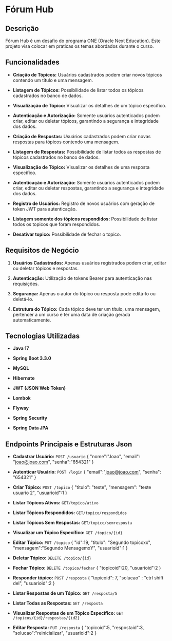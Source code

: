 # Fórum Hub

  

## Descrição

  

Fórum Hub é um desafio do programa ONE (Oracle Next Education). Este projeto visa colocar em praticas os temas abordados durante o curso.

  

## Funcionalidades
 

-  **Criação de Tópicos:** Usuários cadastrados podem criar novos tópicos contendo um título e uma mensagem.
 
-  **Listagem de Tópicos:** Possibilidade de listar todos os tópicos cadastrados no banco de dados.

-  **Visualização de Tópico:** Visualizar os detalhes de um tópico específico.

-  **Autenticação e Autorização:** Somente usuários autenticados podem criar, editar ou deletar tópicos, garantindo a segurança e integridade dos dados.

-  **Criação de Respostas:** Usuários cadastrados podem criar novas respostas para tópicos contendo uma mensagem.

-  **Listagem de Respostas:** Possibilidade de listar todos as respostas de tópicos cadastrados no banco de dados.

-  **Visualização de Tópico:** Visualizar os detalhes de uma resposta específico.

-  **Autenticação e Autorização:** Somente usuários autenticados podem criar, editar ou deletar respostas, garantindo a segurança e integridade dos dados.

-  **Registro de Usuários:** Registro de novos usuários com geração de token JWT para autenticação.

-  **Listagem somente dos tópicos respondidos:** Possibilidade de listar todos os topicos que foram respondidos.

-  **Desativar topico:** Possibilidade de fechar o topico.

  

## Requisitos de Negócio

  

1.  **Usuários Cadastrados:** Apenas usuários registrados podem criar, editar ou deletar tópicos e respostas.

2.  **Autenticação:** Utilização de tokens Bearer para autenticação nas requisições.

3.  **Segurança:** Apenas o autor do tópico ou resposta pode editá-lo ou deletá-lo.

4.  **Estrutura do Tópico:** Cada tópico deve ter um título, uma mensagem, pertencer a um curso e ter uma data de criação gerada automaticamente.

  

## Tecnologias Utilizadas

  

-  **Java 17**

-  **Spring Boot 3.3.0**

-  **MySQL**

-  **Hibernate**

-  **JWT (JSON Web Token)**

-  **Lombok**

-  **Flyway**

-  **Spring Security**

-  **Spring Data JPA**

    

## Endpoints Principais e Estruturas Json

  
-  **Cadastrar Usuário:**  `POST /usuario`
{
    "nome":"Joao",
    "email": "joao@joao.com",
    "senha":"654321"
}
-  **Autenticar Usuário:**  `POST /login`
{
    "email":"joao@joao.com",
   "senha": "654321"
}
-  **Criar Tópico:**  `POST /topico`
{
  "titulo": "teste",
  "mensagem": "teste usuario 2",
    "usuarioid":1
}
-  **Listar Tópicos Ativos:**  `GET/topico/ativo`
-  **Listar Tópicos Respondidos:**  `GET/topico/respondidos`
-  **Listar Tópicos Sem Respostas:**  `GET/topico/semresposta`
-  **Visualizar um Tópico Específico:**  `GET /topico/{id}`
-  **Editar Tópico:**  `PUT /topico`
{
"id":19,
"titulo": "Segundo topicoxx",
"mensagem":"Segundo MensagemxY",
"usuarioid":1
}
-  **Deletar Tópico:**  `DELETE /topico/{id}`
-  **Fechar Tópico:**  `DELETE /topico/fechar`
 {
"topicoid":20,
"usuarioid":2
}
-  **Responder tópico:**  `POST /resposta`
{
  "topicoid": 7,
  "solucao" : "ctrl shift del",
  "usuarioid":2
}
-  **Listar Respostas de um Tópico:**  `GET /resposta/5`
-  **Listar Todas as Respostas:**  `GET /resposta`
-  **Visualizar Respostas de um Tópico Específico:**  `GET /topicos/{id}/respostas/{id2}`


-  **Editar Resposta:**  `PUT /resposta`
{
"topicoid":5,
"respostaid":3,
"solucao":"reinicializar",
"usuarioid":2
}
